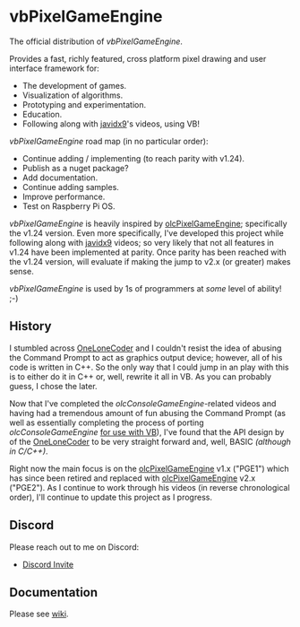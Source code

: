 # vbPixelGameEngine

The official distribution of *vbPixelGameEngine*.

Provides a fast, richly featured, cross platform pixel drawing and user interface framework for:

- The development of games.
- Visualization of algorithms.
- Prototyping and experimentation.
- Education.
- Following along with [javidx9](https://www.youtube.com/@javidx9)'s videos, using VB!

*vbPixelGameEngine* road map (in no particular order):

- Continue adding / implementing (to reach parity with v1.24).
- Publish as a nuget package?
- Add documentation.
- Continue adding samples.
- Improve performance.
- Test on Raspberry Pi OS.

*vbPixelGameEngine* is heavily inspired by [olcPixelGameEngine](https://github.com/OneLoneCoder/olcPixelGameEngine); specifically the v1.24 version. Even more specifically, I've developed this project while following along with [javidx9](https://www.youtube.com/@javidx9) videos; so very likely that not all features in v1.24 have been implemented at parity. Once parity has been reached with the v1.24 version, will evaluate if making the jump to v2.x (or greater) makes sense.

*vbPixelGameEngine* is used by 1s of programmers at *some* level of ability! ;-)

## History

I stumbled across [OneLoneCoder](https://github.com/OneLoneCoder) and I couldn't resist the idea of abusing the Command Prompt to act as graphics output device; however, all of his code is written in C++. So the only way that I could jump in an play with this is to either do it in C++ or, well, rewrite it all in VB. As you can probably guess, I chose the later.

Now that I've completed the *olcConsoleGameEngine*-related videos and having had a tremendous amount of fun abusing the Command Prompt (as well as essentially completing the process of porting *olcConsoleGameEngine* [for use with VB](https://github.com/DualBrain/vbConsoleGameEngine)), I've found that the API design by of the [OneLoneCoder](https://github.com/OneLoneCoder) to be very straight forward and, well, BASIC *(although in C/C++)*.

Right now the main focus is on the [olcPixelGameEngine](https://github.com/OneLoneCoder/olcPixelGameEngine) v1.x ("PGE1") which has since been retired and replaced with [olcPixelGameEngine](https://github.com/OneLoneCoder/olcPixelGameEngine) v2.x ("PGE2"). As I continue to work through his videos (in reverse chronological order), I'll continue to update this project as I progress.

## Discord

Please reach out to me on Discord:

- [Discord Invite](https://discord.gg/Y8EH5fF6WG)

## Documentation

Please see [wiki](https://github.com/DualBrain/vbPixelGameEngine/wiki).
